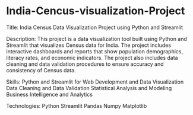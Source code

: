 # India-Cencus-visualization-Project


Title: India Census Data Visualization Project using Python and Streamlit

Description: This project is a data visualization tool built using Python and Streamlit that visualizes Census data for India. The project includes interactive dashboards and reports that show population demographics, literacy rates, and economic indicators. The project also includes data cleaning and data validation procedures to ensure accuracy and consistency of Census data.

Skills:
Python and Streamlit for Web Development and Data Visualization
Data Cleaning and Data Validation
Statistical Analysis and Modeling
Business Intelligence and Analytics

Technologies:
Python
Streamlit
Pandas
Numpy
Matplotlib

